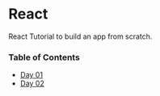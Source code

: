 # React

React Tutorial to build an app from scratch.

### Table of Contents

* [Day 01](day01/README.md)
* [Day 02](day02/README.md)
